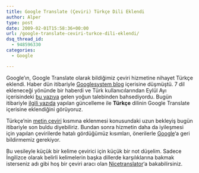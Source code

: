 ```yaml
---
title: Google Translate (Çeviri) Türkçe Dili Eklendi
author: Alper
type: post
date: 2009-02-01T15:58:36+00:00
url: /google-translate-ceviri-turkce-dili-eklendi/
dsq_thread_id:
  - 948596330
categories:
  - Google

---
```

Google&#8217;ın, Google Translate olarak bildiğimiz çeviri hizmetine nihayet Türkçe eklendi. Haber dün itibariyle [Googlesystem blog][1] içerisine düşmüştü. 7 dil ekleneceği yönünde bir haberdi ve Türk kullanıcılarından Eylül Ayı içerisindeki [bu yazıya][2] gelen yoğun talebinden bahsediyordu. Bugün itibariyle [ilgili yazıda][3] yapılan güncelleme ile **Türkçe** dilinin Google Translate içerisine eklendiğini görüyoruz. <!--more-->

Türkçe&#8217;nin [metin çeviri][4] kısmına eklenmesi konusundaki uzun bekleyiş bugün itibariyle son buldu diyebiliriz. Bundan sonra hizmetin daha da iyileşmesi için yapılan çevirilerde hatalı gördüğümüz kısımları, önerilerle [Google][5]&#8216;a geri bildirmemiz gerekiyor. 

Bu vesileyle küçük bir kelime çevirici için küçük bir not düşelim. Sadece İngilizce olarak belirli kelimelerin başka dillerde karşılıklarına bakmak isterseniz adı gibi hoş bir çeviri aracı olan [Nicetranslator][6]&#8216;a bakabilirsiniz.

 [1]: http://googlesystem.blogspot.com/
 [2]: http://googlesystem.blogspot.com/2008/09/more-languages-in-google-translate.html
 [3]: http://googlesystem.blogspot.com/2009/01/new-languages-in-google-translate.html
 [4]: https://www.murekkep.org/17-dilde-metin-ceviri-291
 [5]: http://www.google.com.tr
 [6]: http://www.nicetranslator.com
